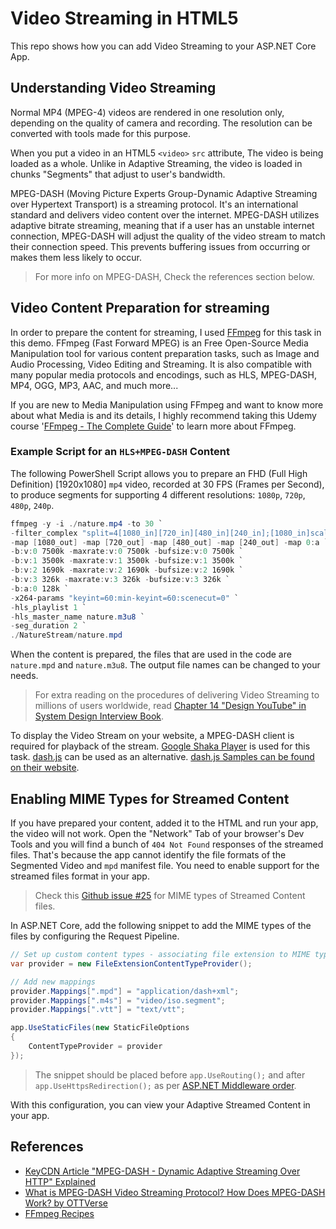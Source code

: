 # Video Streaming in HTML5
This repo shows how you can add Video Streaming to your ASP.NET Core App.

## Understanding Video Streaming
Normal MP4 (MPEG-4) videos are rendered in one resolution only, depending on the quality of camera and recording. The resolution can be converted with tools made for this purpose.

When you put a video in an HTML5 `<video>` `src` attribute, The video is being loaded as a whole. Unlike in Adaptive Streaming, the video is loaded in chunks "Segments" that adjust to user's bandwidth.

MPEG-DASH (Moving Picture Experts Group-Dynamic Adaptive Streaming over Hypertext Transport) is a streaming protocol. It's an international standard and delivers video content over the internet. MPEG-DASH utilizes adaptive bitrate streaming, meaning that if a user has an unstable internet connection, MPEG-DASH will adjust the quality of the video stream to match their connection speed. This prevents buffering issues from occurring or makes them less likely to occur.

> For more info on MPEG-DASH, Check the references section below.

## Video Content Preparation for streaming

In order to prepare the content for streaming, I used [FFmpeg](https://ffmpeg.org/) for this task in this demo. FFmpeg (Fast Forward MPEG) is an Free Open-Source Media Manipulation tool for various content preparation tasks, such as Image and Audio Processing, Video Editing and Streaming. It is also compatible with many popular media protocols and encodings, such as HLS, MPEG-DASH, MP4, OGG, MP3, AAC, and much more...

If you are new to Media Manipulation using FFmpeg and want to know more about what Media is and its details, I highly recommend taking this Udemy course '[FFmpeg - The Complete Guide](https://www.udemy.com/course/ffmpeg-the-complete-guide/)' to learn more about FFmpeg.

### Example Script for an `HLS+MPEG-DASH` Content

The following PowerShell Script allows you to prepare an FHD (Full High Definition) [1920x1080] `mp4` video, recorded at 30 FPS (Frames per Second), to produce segments for supporting 4 different resolutions: `1080p`, `720p`, `480p`, `240p`.

```powershell
ffmpeg -y -i ./nature.mp4 -to 30 `
-filter_complex "split=4[1080_in][720_in][480_in][240_in];[1080_in]scale=-2:1080,drawtext=fontfile='c\:/Windows/Fonts/courbd.ttf':text=1080p:fontsize=50[1080_out];[720_in]scale=-2:720,drawtext=fontfile='c\:/Windows/Fonts/courbd.ttf':text=720p:fontsize=50[720_out];[480_in]scale=-2:480,drawtext=fontfile='c\:/Windows/Fonts/courbd.ttf':text=480p:fontsize=50[480_out];[240_in]scale=-2:240,drawtext=fontfile='c\:/Windows/Fonts/courbd.ttf':text=240p:fontsize=50[240_out]" `
-map [1080_out] -map [720_out] -map [480_out] -map [240_out] -map 0:a `
-b:v:0 7500k -maxrate:v:0 7500k -bufsize:v:0 7500k `
-b:v:1 3500k -maxrate:v:1 3500k -bufsize:v:1 3500k `
-b:v:2 1690k -maxrate:v:2 1690k -bufsize:v:2 1690k `
-b:v:3 326k -maxrate:v:3 326k -bufsize:v:3 326k `
-b:a:0 128k `
-x264-params "keyint=60:min-keyint=60:scenecut=0" `
-hls_playlist 1 `
-hls_master_name nature.m3u8 `
-seg_duration 2 `
./NatureStream/nature.mpd
```

When the content is prepared, the files that are used in the code are `nature.mpd` and `nature.m3u8`. The output file names can be changed to your needs.

> For extra reading on the procedures of delivering Video Streaming to millions of users worldwide, read [Chapter 14 "Design YouTube" in System Design Interview Book](https://printige.net/product/system-design-interview-an-insider-guide/).

To display the Video Stream on your website, a MPEG-DASH client is required for playback of the stream. [Google Shaka Player](https://github.com/shaka-project/shaka-player) is used for this task. [dash.js](https://github.com/Dash-Industry-Forum/dash.js) can be used as an alternative. [dash.js Samples can be found on their website](https://reference.dashif.org/dash.js/latest/samples/index.html).

## Enabling MIME Types for Streamed Content
If you have prepared your content, added it to the HTML and run your app, the video will not work. Open the "Network" Tab of your browser's Dev Tools and you will find a bunch of `404 Not Found` responses of the streamed files. That's because the app cannot identify the file formats of the Segmented Video and `mpd` manifest file. You need to enable support for the streamed files format in your app.

> Check this [Github issue #25](https://github.com/Dash-Industry-Forum/Ingest/issues/25) for MIME types of Streamed Content files.

In ASP.NET Core, add the following snippet to add the MIME types of the files by configuring the Request Pipeline.

```c#
// Set up custom content types - associating file extension to MIME type
var provider = new FileExtensionContentTypeProvider();

// Add new mappings
provider.Mappings[".mpd"] = "application/dash+xml";
provider.Mappings[".m4s"] = "video/iso.segment";
provider.Mappings[".vtt"] = "text/vtt";

app.UseStaticFiles(new StaticFileOptions 
{ 
    ContentTypeProvider = provider
});
```

> The snippet should be placed before `app.UseRouting();` and after `app.UseHttpsRedirection();` as per [ASP.NET Middleware order](https://docs.microsoft.com/en-us/aspnet/core/fundamentals/middleware/?view=aspnetcore-6.0#order).

With this configuration, you can view your Adaptive Streamed Content in your app.

## References
+ [KeyCDN Article "MPEG-DASH - Dynamic Adaptive Streaming Over HTTP" Explained](https://www.keycdn.com/support/mpeg-dash)
+ [What is MPEG-DASH Video Streaming Protocol? How Does MPEG-DASH Work? by OTTVerse](https://ottverse.com/mpeg-dash-video-streaming-the-complete-guide/)
+ [FFmpeg Recipes](https://ottverse.com/recipes-in-ffmpeg/)

